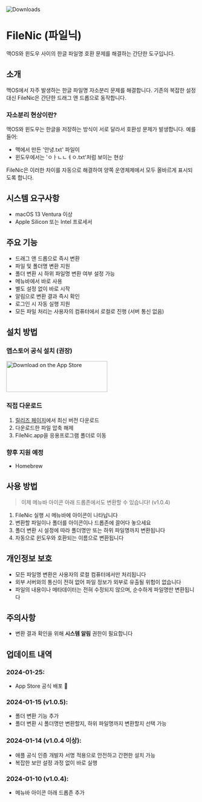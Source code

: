 ![Downloads](https://img.shields.io/endpoint?url=https://zdxl2n129h.execute-api.ap-northeast-2.amazonaws.com/count)

# FileNic (파일닉)
맥OS와 윈도우 사이의 한글 파일명 호환 문제를 해결하는 간단한 도구입니다.

## 소개
맥OS에서 자주 발생하는 한글 파일명 자소분리 문제를 해결합니다. 기존의 복잡한 설정 대신 FileNic은 간단한 드래그 앤 드롭으로 동작합니다.

### 자소분리 현상이란?
맥OS와 윈도우는 한글을 저장하는 방식이 서로 달라서 호환성 문제가 발생합니다. 예를 들어:
- 맥에서 만든 '안녕.txt' 파일이
- 윈도우에서는 'ㅇㅏㄴㄴㅕㅇ.txt'처럼 보이는 현상

FileNic은 이러한 차이를 자동으로 해결하여 양쪽 운영체제에서 모두 올바르게 표시되도록 합니다.

## 시스템 요구사항
- macOS 13 Ventura 이상
- Apple Silicon 또는 Intel 프로세서

## 주요 기능
- 드래그 앤 드롭으로 즉시 변환
- 파일 및 폴더명 변환 지원
- 폴더 변환 시 하위 파일명 변환 여부 설정 가능
- 메뉴바에서 바로 사용
- 별도 설정 없이 바로 시작
- 알림으로 변환 결과 즉시 확인
- 로그인 시 자동 실행 지원
- 모든 파일 처리는 사용자의 컴퓨터에서 로컬로 진행 (서버 통신 없음)

## 설치 방법
### 앱스토어 공식 설치 (권장)
<a href="https://apps.apple.com/kr/app/%ED%8C%8C%EC%9D%BC%EB%8B%89-%EC%9E%90%EC%86%8C%EB%B6%84%EB%A6%AC-%EC%97%86%EC%9D%B4-%EA%B9%94%EB%81%94%ED%95%98%EA%B2%8C/id6740508269?mt=12&itscg=30200&itsct=apps_box_badge&mttnsubad=6740508269" style="display: inline-block;">
<img src="https://toolbox.marketingtools.apple.com/api/v2/badges/download-on-the-app-store/black/ko-kr?releaseDate=1737676800" alt="Download on the App Store" style="width: 267px; height: 82px; vertical-align: middle; object-fit: contain;" />
</a>
    

### 직접 다운로드
1. [릴리즈 페이지](https://github.com/0126kjw/FileNic/releases/latest)에서 최신 버전 다운로드
2. 다운로드한 파일 압축 해제
3. FileNic.app을 응용프로그램 폴더로 이동

### 향후 지원 예정
- Homebrew

## 사용 방법
> 이제 메뉴바 아이콘 아래 드롭존에서도 변환할 수 있습니다! (v1.0.4)
1. FileNic 실행 시 메뉴바에 아이콘이 나타납니다
2. 변환할 파일이나 폴더를 아이콘이나 드롭존에 끌어다 놓으세요
3. 폴더 변환 시 설정에 따라 폴더명만 또는 하위 파일명까지 변환됩니다
4. 자동으로 윈도우와 호환되는 이름으로 변환됩니다

## 개인정보 보호
- 모든 파일명 변환은 사용자의 로컬 컴퓨터에서만 처리됩니다
- 외부 서버와의 통신이 전혀 없어 파일 정보가 외부로 유출될 위험이 없습니다
- 파일의 내용이나 메타데이터는 전혀 수정되지 않으며, 순수하게 파일명만 변환됩니다

## 주의사항
- 변환 결과 확인을 위해 **시스템 알림** 권한이 필요합니다

## 업데이트 내역
### 2024-01-25:
- App Store 공식 배포 🎉

### 2024-01-15 (v1.0.5):
- 폴더 변환 기능 추가
- 폴더 변환 시 폴더명만 변환할지, 하위 파일명까지 변환할지 선택 가능

### 2024-01-14 (v1.0.4 이상):
- 애플 공식 인증 개발자 서명 적용으로 안전하고 간편한 설치 가능
- 복잡한 보안 설정 과정 없이 바로 실행

### 2024-01-10 (v1.0.4):
- 메뉴바 아이콘 아래 드롭존 추가
